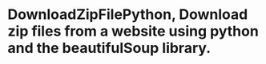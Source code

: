# DownloadZipFilePython, Download zip files from a website using python and the beautifulSoup library. 
